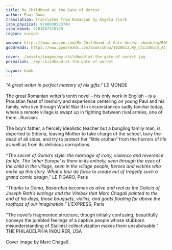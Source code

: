 ```yaml
---
title: My Childhood at the Gate of Unrest
author: Paul Goma
translation: Translated from Romanian by Angela Clark
isbn_physical: 9780930523749
isbn_ebook: 9781887378369
region: europe

amazon: https://www.amazon.com/My-Childhood-at-Gate-Unrest-ebook/dp/B0B69S2FDN/ref=sr_1_1?crid=3KD1HNY4QT708&keywords=goma+my+childhood+at+the+gate+of+unrest+ebook&qid=1662721256&s=books&sprefix=goma+my+childhood+at+the+gate+of+unrest+ebook%2Cstripbooks-intl-ship%2C118&sr=1-1
goodreads: https://www.goodreads.com/book/show/1028613.My_Childhood_At_The_Gate_Of_Unrest

cover: ./assets/images/my-childhood-at-the-gate-of unrest.jpg
permalink: ./my-childhood-at-the-gate-of-unrest

layout: book
---
```

*"A great writer in perfect mastery of his gifts."* LE MONDE
<br><br>
The great Romanian writer’s tenth novel – his only work in English – is a Proustian feast of memory and experience centering on young Paul and his family, who live through World War II in circumstances sadly familiar today, where a remote village is swept up in fighting between rival armies, one of them...Russian.
 <br><br>
The boy’s father, a fiercely idealistic teacher but a bungling family man, is deported to Siberia, leaving Mother to take charge of the school, bury the dead of all sides, and try to protect her “little orphan” from the horrors of life as well as from its delicious corruptions.
<br><br>
*“The secret of Goma’s style: the marriage of irony, violence and reverence for life. The ‘other Europe’ is there in its entirely, seen through the eyes of the child in the village, seen in the village people, heroes and victims who make up this story. What a tour de force to create out of tragedy such a grand comic design.”*      LE FIGARO, Paris
<br><br>
*“Thanks to Goma, Basarabia becomes as alive and real as the Galicia of Joseph Roth’s writings and the Vitebsk that Marc Chagall painted to the end of his days, those bouquets, violins, and goats floating far above the rooftops of our imagination.”*  L'EXPRESS, Paris
<br><br>
 “The novel’s fragmented structure, though initially confusing, beautifully conveys the jumbled feelings of a captive people whose stubborn misunderstanding of Stalinist collectivization makes them unsubduable.”
THE PHILADELPHIA INQUIRER, USA
<br><br>
Cover image by Marc Chagall.
